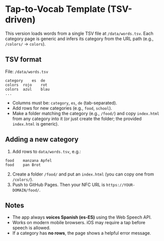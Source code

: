 # Tap-to-Vocab Template (TSV-driven)

This version loads words from a single TSV file at `/data/words.tsv`.
Each category page is generic and infers its category from the URL path
(e.g., `/colors/` → `colors`).

## TSV format

File: `/data/words.tsv`

```
category	es	de
colors	rojo	rot
colors	azul	blau
...
```

- Columns must be: `category`, `es`, `de` (tab-separated).
- Add rows for new categories (e.g., `food`, `school`).
- Make a folder matching the category (e.g., `/food/`) and copy `index.html` from any category into it (or just create the folder; the provided `index.html` is generic).

## Adding a new category

1. Add rows to `data/words.tsv`, e.g.:
```
food	manzana	Apfel
food	pan	Brot
```
2. Create a folder `/food/` and put an `index.html` (you can copy one from `/colors/`).
3. Push to GitHub Pages. Then your NFC URL is `https://YOUR-DOMAIN/food/`.

## Notes

- The app always **voices Spanish (es-ES)** using the Web Speech API.
- Works on modern mobile browsers. iOS may require a tap before speech is allowed.
- If a category has **no rows**, the page shows a helpful error message.
